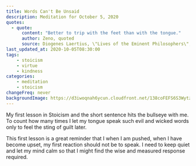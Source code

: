 ```yaml
---
title: Words Can't Be Unsaid
description: Meditation for October 5, 2020
quotes: 
  - quote:
      content: "Better to trip with the feet than with the tongue."
      author: Zeno, quoted
      source: Diogenes Laertius, \"Lives of the Eminent Philosophers\", 7.1.26"
last_updated_at: 2020-10-05T08:30:00
tags:
    - stoicism
    - virtue
    - kindness
categories:
    - meditation
    - stoicism
changeFreq: never
backgroundImage: https://d3iwoqnah6ycun.cloudfront.net/138coFEFS6S3WytzxMcdpw.jpg
---
```


My first lesson in Stoicism and the short sentence hits the bullseye with me. To count how many times I let my tongue 
speak such evil and wicked words only to feel the sting of guilt later.

This first lesson is a great reminder that I when I am pushed, when I have become upset, my first reaction should not be
to speak. I need to keep quiet and let my mind calm so that I might find the wise and measured response required. 
